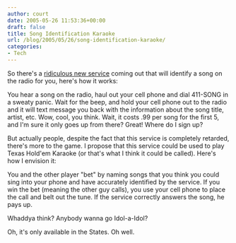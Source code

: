 ```yaml
---
author: court
date: 2005-05-26 11:53:36+00:00
draft: false
title: Song Identification Karaoke
url: /blog/2005/05/26/song-identification-karaoke/
categories:
- Tech
---
```


So there's a [ridiculous new service](http://www.411song.com/) coming out that will identify a song on the radio for you, here's how it works:

You hear a song on the radio, haul out your cell phone and dial 411-SONG in a sweaty panic.  Wait for the beep, and hold your cell phone out to the radio and it will text message you back with the information about the song title, artist, etc.  Wow, cool, you think.  Wait, it costs .99 per song for the first 5, and I'm sure it only goes up from there? Great!  Where do I sign up?

But actually people, despite the fact that this service is completely retarded, there's more to the game.  I propose that this service could be used to play Texas Hold'em Karaoke (or that's what I think it could be called).  Here's how I envision it:

You and the other player "bet" by naming songs that you think you could sing into your phone and have accurately identified by the service.  If you win the bet (meaning the other guy calls), you use your cell phone to place the call and belt out the tune.  If the service correctly answers the song, he pays up.

Whaddya think?  Anybody wanna go Idol-a-Idol?

Oh, it's only available in the States.  Oh well.
